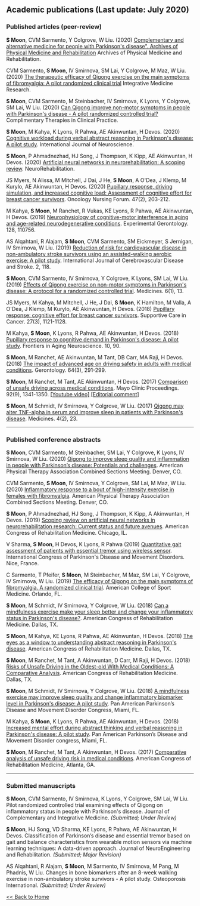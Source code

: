 Academic publications (Last update: July 2020)
---

### Published articles (peer-review)
    
**S Moon**, CVM Sarmento, Y Colgrove, W Liu. (2020) [Complementary and alternative medicine for people with Parkinson's disease". Archives of Physical Medicine and Rehabilitation](https://doi.org/10.1016/j.apmr.2020.03.024) Archives of Physical Medicine and Rehabilitation.
   
CVM Sarmento, **S Moon**, IV Smirnova, SM Lai, Y Colgrove, M Maz, W Liu. (2020) [The therapeutic efficacy of Qigong exercise on the main symptoms of fibromyalgia: A pilot randomized clinical trial](https://www.sciencedirect.com/science/article/pii/S2213422020300482?via%3Dihub) Integrative Medicine Research.

**S Moon**, CVM Sarmento, M Steinbacher, IV Smirnova, K Lyons, Y Colgrove, SM Lai, W Liu. (2020) [Can Qigong improve non-motor symptoms in people with Parkinson's disease - A pilot randomized controlled trial?](https://doi.org/10.1016/j.ctcp.2020.101169) Complimentary Therapies in Clinical Practice.

**S Moon**, M Kahya, K Lyons, R Pahwa, AE Akinwuntan, H Devos. (2020) [Cognitive workload during verbal abstract reasoning in Parkinson's disease: A pilot study](https://doi.org/10.1080/00207454.2020.1746309). International Journal of Neuroscience.

**S Moon**, P Ahmadnezhad, HJ Song, J Thompson, K Kipp, AE Akinwuntan, H Devos. (2020) [Artificial neural networks in neurorehabilitation: A scoping review](https://doi.org/10.3233/NRE-192996). NeuroRehabilitation.

JS Myers, N Alissa, M Mitchell, J Dai, J He, **S Moon**, A O'Dea, J Klemp, M Kurylo, AE Akinwuntan, H Devos. (2020) [Pupillary response, driving simulation, and increased cognitive load: Assessment of cognitive effort for breast cancer survivors](https://doi.org/10.1188/20.ONF.203-212). Oncology Nursing Forum. 47(2), 203-212.

M Kahya, **S Moon**, M Ranchet, R Vukas, KE Lyons, R Pahwa, AE Akinwuntan, H Devos. (2019) [Neurophysiology of cognitive-motor interference in aging and age-related neurodegenerative conditions](https://doi.org/10.1016/j.exger.2019.110756). Experimental Gerontology. 128, 110756.

AS Alqahtani, R Alajam, **S Moon**, CVM Sarmento, SM Eickmeyer, S Jernigan, IV Smirnova, W Liu. (2019) [Reduction of risk for cardiovascular disease in non-ambulatory stroke survivors using an assisted-walking aerobic exercise: A pilot study](https://gavinpublishers.com/articles/research-article/International-Journal-of-Cerebrovascular-Disease-and-Stroke-issn-2688-8734/reduction-of-risk-for-cardiovascular-disease-in-non-ambulatory-stroke-survivors-using-an-assisted-walking-aerobic-exercise-a-pilot-study). International Journal of Cerebrovascular Disease and Stroke. 2, 118.

**S Moon**, CVM Sarmento, IV Smirnova, Y Colgrove, K Lyons, SM Lai, W Liu. (2019) [Effects of Qigong exercise on non-motor symptoms in Parkinson's disease: A protocol for a randomized controlled trial](https://doi.org/10.3390/medicines6010013). Medicines. 6(1), 13.

JS Myers, M Kahya, M Mitchell, J He, J Dai, **S Moon**, K Hamilton, M Valla, A O'Dea, J Klemp, M Kurylo, AE Akinwuntan, H Devos. (2018) [Pupillary response: cognitive effort for breast cancer survivors](https://doi.org/10.1007/s00520-018-4401-0). Supportive Care in Cancer. 27(3), 1121-1128.

M Kahya, **S Moon**, K Lyons, R Pahwa, AE Akinwuntan, H Devos. (2018) [Pupillary response to cognitive demand in Parkinson's disease: A pilot study](https://doi.org/10.3389/fnagi.2018.00090). Frontiers in Aging Neuroscience. 10, 90.

**S Moon**, M Ranchet, AE Akinwuntan, M Tant, DB Carr, MA Raji, H Devos. (2018) [The impact of advanced age on driving safety in adults with medical conditions](https://doi.org/10.1159/000486511). Gerontology. 64(3), 291-299.
    
**S Moon**, M Ranchet, M Tant, AE Akinwuntan, H Devos. (2017) [Comparison of unsafe driving across medical conditions](https://doi.org/10.1016/j.mayocp.2017.06.003). Mayo Clinic Proceedings. 92(9), 1341-1350. [[Youtube video]](https://youtu.be/AHI1rSI-op0) [[Editorial comment]](https://www.mayoclinicproceedings.org/article/S0025-6196(17)30570-0/fulltext#intraref0010a)
    
**S Moon**, M Schmidt, IV Smirnova, Y Colgrove, W Liu. (2017) [Qigong may alter TNF-alpha in serum and improve sleep in patients with Parkinson's disease](https://doi.org/10.3390/medicines4020023). Medicines. 4(2), 23.

---

### Published conference abstracts

**S Moon**, CVM Sarmento, M Steinbacher, SM Lai, Y Colgrove, K Lyons, IV Smirnova, W Liu. (2020) [Qigong to improve sleep quality and inflammation in people with Parkinson’s disease: Potentials and challenges](https://apta.confex.com/apta/csm2020/meetingapp.cgi/Paper/24436). American Physical Therapy Association Combined Sections Meeting. Denver, CO.

CVM Sarmento, **S Moon**, IV Smirnova, Y Colgrove, SM Lai, M Maz, W Liu. (2020) [Inflammatory response to a bout of high-intensity exercise in females with fibromyalgia](https://apta.confex.com/apta/csm2020/meetingapp.cgi/Paper/24452). American Physical Therapy Association Combined Sections Meeting. Denver, CO.

**S Moon**, P Ahmadnezhad, HJ Song, J Thompson, K Kipp, A Akinwuntan, H Devos. (2019) [Scoping review on artificial neural networks in neurorehabilitation research: Current status and future avenues](https://doi.org/10.1016/j.apmr.2019.08.353). American Congress of Rehabilitation Medicine. Chicago, IL.

V Sharma, **S Moon**, H Devos, K Lyons, R Pahwa (2019) [Quantitative gait assessment of patients with essential tremor using wireless sensor](https://doi.org/10.1002/mds.27795). International Congress of Parkinson's Disease and Movement Disorders. Nice, France.

C Sarmento, T Pfeifer, **S Moon**, M Steinbacher, M Maz, SM Lai, Y Colgrove, IV Smirnova, W Liu. (2019) [The efficacy of Qigong on the main symptoms of fibromyalgia. A randomized clinical trial](http://www.acsmannualmeeting.org/wp-content/uploads/2019/06/ACSM19_Abstract_All-Pages.pdf). American College of Sport Medicine. Orlando, FL.

**S Moon**, M Schmidt, IV Smirnova, Y Colgrove, W Liu. (2018) [Can a mindfulness exercise make your sleep better and change your inflammatory status in Parkinson's disease?](https://doi.org/10.1016/j.apmr.2018.09.014). American Congress of Rehabilitation Medicine. Dallas, TX.

**S Moon**, M Kahya, KE Lyons, R Pahwa, AE Akinwuntan, H Devos. (2018) [The eyes as a window to understanding abstract reasoning in Parkinson's disease](https://doi.org/10.1016/j.apmr.2018.09.082). American Congress of Rehabilitation Medicine. Dallas, TX.
    
**S Moon**, M Ranchet, M Tant, A Akinwuntan, D Carr, M Raji, H Devos. (2018) [Risks of Unsafe Driving in the Oldest-old With Medical Conditions: A Comparative Analysis](https://doi.org/10.1016/j.apmr.2018.07.266). American Congress of Rehabilitation Medicine. Dallas, TX.
    
**S Moon**, M Schmidt, IV Smirnova, Y Colgrove, W Liu. (2018) [A mindfulness exercise may improve sleep quality and change inflammatory biomarker level in Parkinson's disease: A pilot study](https://doi.org/10.1002/mds.27434). Pan American Parkinson’s Disease and Movement Disorder Congress, Miami, FL.

M Kahya, **S Moon**, K Lyons, R Pahwa, AE Akinwuntan, H Devos. (2018) [Increased mental effort during abstract thinking and verbal reasoning in Parkinson's disease: A pilot study](https://doi.org/10.1002/mds.27434). Pan American Parkinson’s Disease and Movement Disorder congress, Miami, FL.
    
**S Moon**, M Ranchet, M Tant, A Akinwuntan, H Devos. (2017) [Comparative analysis of unsafe driving risk in medical conditions](https://doi.org/10.1016/j.apmr.2017.08.141). American Congress of Rehabilitation Medicine, Atlanta, GA.

---

### Submitted manuscripts

**S Moon**, CVM Sarmento, IV Smirnova, K Lyons, Y Colgrove, SM Lai, W Liu. Pilot randomized controlled trial examining effects of Qigong on inflammatory status in people with Parkinson's disease. Journal of Complementary and Integrative Medicine. _(Submitted; Under Review)_

**S Moon**, HJ Song, VD Sharma, KE Lyons, R Pahwa, AE Akinwuntan, H Devos. Classification of Parkinson’s disease and essential tremor based on gait and balance characteristics from wearable motion sensors via machine learning techniques: A data-driven approach. Journal of NeuroEngineering and Rehabilitation. _(Submitted; Major Revision)_

AS Alqahtani, R Alajam, **S Moon**, M Sarmento, IV Smirnova, M Pang, M Phadnis, W Liu. Changes in bone biomarkers after an 8-week walking exercise in non-ambulatory stroke survivors - A pilot study. Osteoporosis International. _(Submitted; Under Review)_

[<< Back to Home](../../index.md)
